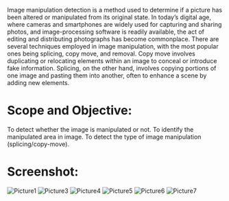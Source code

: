 Image manipulation detection is a method used to determine if a picture has been altered or manipulated from its original state. In today’s digital age, where cameras and smartphones are widely used for capturing and sharing photos, and image-processing software is readily available, the act of editing and distributing photographs has become commonplace.
There are several techniques employed in image manipulation, with the most popular ones being splicing, copy move, and removal. Copy move involves duplicating or relocating elements within an image to conceal or introduce fake information. Splicing, on the other hand, involves copying portions of one image and pasting them into another, often to enhance a scene by adding new elements.

# Scope and Objective:
To detect whether the image is manipulated or not.
To identify the manipulated area in image. 
To detect the type of image manipulation (splicing/copy-move). 


# Screenshot:

![Picture1](https://github.com/pranav2151/Image-Manipulation-Detection-Using-CNN/assets/86565193/408fac72-39fc-4d81-ba62-2fad546fba91)
![Picture3](https://github.com/pranav2151/Image-Manipulation-Detection-Using-CNN/assets/86565193/f006f660-5a16-4d9f-8ba5-37c2a9adbf50)
![Picture4](https://github.com/pranav2151/Image-Manipulation-Detection-Using-CNN/assets/86565193/cbba51dc-2033-4931-974b-8c2bb0b33e9c)
![Picture5](https://github.com/pranav2151/Image-Manipulation-Detection-Using-CNN/assets/86565193/e9fdf981-82f3-458a-a122-215e20c02f39)
![Picture6](https://github.com/pranav2151/Image-Manipulation-Detection-Using-CNN/assets/86565193/9965d563-43cd-4d5d-830d-bff3b1073f83)
![Picture7](https://github.com/pranav2151/Image-Manipulation-Detection-Using-CNN/assets/86565193/efb7c2ff-3b4c-4f2f-bfc8-3f2f391566c9)
